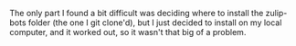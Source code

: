 The only part I found a bit difficult was deciding where to install the zulip-bots folder (the one I git clone'd), but I just decided to install
on my local computer, and it worked out, so it wasn't that big of a problem.
